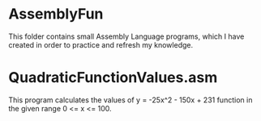 # AssemblyFun
This folder contains small Assembly Language programs, which I have created in order to practice and refresh my knowledge.

# QuadraticFunctionValues.asm 
This program calculates the values of y = -25x^2 - 150x + 231 function in the given range 0 <= x <= 100.
